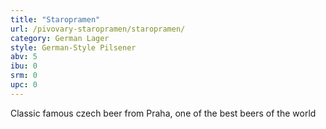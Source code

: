```yaml
---
title: "Staropramen"
url: /pivovary-staropramen/staropramen/
category: German Lager
style: German-Style Pilsener
abv: 5
ibu: 0
srm: 0
upc: 0
---
```

Classic famous czech beer from Praha, one of the best beers of the world
